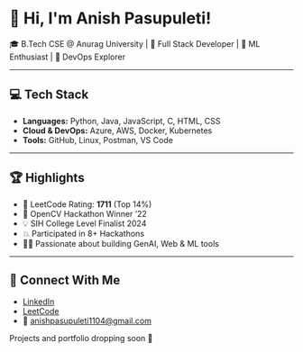 # 👋 Hi, I'm Anish Pasupuleti!    
       
🎓 B.Tech CSE @ Anurag University | 🔧 Full Stack Developer | 🧠 ML Enthusiast | 🚀 DevOps Explorer              
      
---     
      
## 💻 Tech Stack 
 
- **Languages:** Python, Java, JavaScript, C, HTML, CSS
- **Cloud & DevOps:** Azure, AWS, Docker, Kubernetes 
- **Tools:** GitHub, Linux, Postman, VS Code

---

## 🏆 Highlights

- 🧠 LeetCode Rating: **1711** (Top 14%) 
- 🥇 OpenCV Hackathon Winner ’22
- 💡 SIH College Level Finalist 2024
- 💥 Participated in 8+ Hackathons
- 👨‍💻 Passionate about building GenAI, Web & ML tools

---

## 🔗 Connect With Me

- [LinkedIn](https://www.linkedin.com/in/anishpasupuleti/)
- [LeetCode](https://leetcode.com/u/AnishSai/)
- 📧 anishpasupuleti1104@gmail.com

Projects and portfolio dropping soon 🚀
